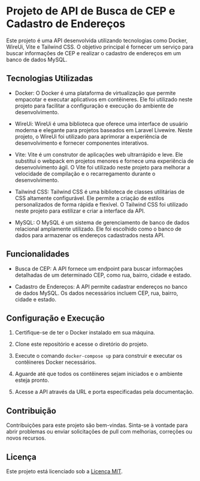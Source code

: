 # Projeto de API de Busca de CEP e Cadastro de Endereços

Este projeto é uma API desenvolvida utilizando tecnologias como Docker, WireUi, Vite e Tailwind CSS. O objetivo principal é fornecer um serviço para buscar informações de CEP e realizar o cadastro de endereços em um banco de dados MySQL.

## Tecnologias Utilizadas

- Docker: O Docker é uma plataforma de virtualização que permite empacotar e executar aplicativos em contêineres. Ele foi utilizado neste projeto para facilitar a configuração e execução do ambiente de desenvolvimento.

- WireUi: WireUi é uma biblioteca que oferece uma interface de usuário moderna e elegante para projetos baseados em Laravel Livewire. Neste projeto, o WireUi foi utilizado para aprimorar a experiência de desenvolvimento e fornecer componentes interativos.

- Vite: Vite é um construtor de aplicações web ultrarrápido e leve. Ele substitui o webpack em projetos menores e fornece uma experiência de desenvolvimento ágil. O Vite foi utilizado neste projeto para melhorar a velocidade de compilação e o recarregamento durante o desenvolvimento.

- Tailwind CSS: Tailwind CSS é uma biblioteca de classes utilitárias de CSS altamente configurável. Ele permite a criação de estilos personalizados de forma rápida e flexível. O Tailwind CSS foi utilizado neste projeto para estilizar e criar a interface da API.

- MySQL: O MySQL é um sistema de gerenciamento de banco de dados relacional amplamente utilizado. Ele foi escolhido como o banco de dados para armazenar os endereços cadastrados nesta API.

## Funcionalidades

- Busca de CEP: A API fornece um endpoint para buscar informações detalhadas de um determinado CEP, como rua, bairro, cidade e estado.

- Cadastro de Endereços: A API permite cadastrar endereços no banco de dados MySQL. Os dados necessários incluem CEP, rua, bairro, cidade e estado.

## Configuração e Execução

1. Certifique-se de ter o Docker instalado em sua máquina.

2. Clone este repositório e acesse o diretório do projeto.

3. Execute o comando `docker-compose up` para construir e executar os contêineres Docker necessários.

4. Aguarde até que todos os contêineres sejam iniciados e o ambiente esteja pronto.

5. Acesse a API através da URL e porta especificadas pela documentação.

## Contribuição

Contribuições para este projeto são bem-vindas. Sinta-se à vontade para abrir problemas ou enviar solicitações de pull com melhorias, correções ou novos recursos.

## Licença

Este projeto está licenciado sob a [Licença MIT](https://opensource.org/licenses/MIT).